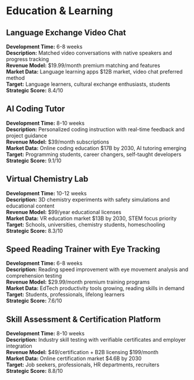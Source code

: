 # Education & Learning

## Language Exchange Video Chat
**Development Time:** 6-8 weeks  
**Description:** Matched video conversations with native speakers and progress tracking  
**Revenue Model:** $19.99/month premium matching and features  
**Market Data:** Language learning apps $12B market, video chat preferred method  
**Target:** Language learners, cultural exchange enthusiasts, students  
**Strategic Score:** 8.4/10

## AI Coding Tutor
**Development Time:** 8-10 weeks  
**Description:** Personalized coding instruction with real-time feedback and project guidance  
**Revenue Model:** $39/month subscriptions  
**Market Data:** Online coding education $17B by 2030, AI tutoring emerging  
**Target:** Programming students, career changers, self-taught developers  
**Strategic Score:** 9.1/10

## Virtual Chemistry Lab
**Development Time:** 10-12 weeks  
**Description:** 3D chemistry experiments with safety simulations and educational content  
**Revenue Model:** $99/year educational licenses  
**Market Data:** VR education market $13B by 2030, STEM focus priority  
**Target:** Schools, universities, chemistry students, homeschooling  
**Strategic Score:** 8.3/10

## Speed Reading Trainer with Eye Tracking
**Development Time:** 6-8 weeks  
**Description:** Reading speed improvement with eye movement analysis and comprehension testing  
**Revenue Model:** $29.99/month premium training programs  
**Market Data:** EdTech productivity tools growing, reading skills in demand  
**Target:** Students, professionals, lifelong learners  
**Strategic Score:** 7.6/10

## Skill Assessment & Certification Platform
**Development Time:** 8-10 weeks  
**Description:** Industry skill testing with verifiable certificates and employer integration  
**Revenue Model:** $49/certification + B2B licensing $199/month  
**Market Data:** Online certification market $4.6B by 2030  
**Target:** Job seekers, professionals, HR departments, recruiters  
**Strategic Score:** 8.8/10